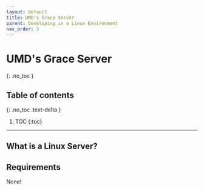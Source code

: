 ```yaml
---
layout: default
title: UMD's Grace Server
parent: Developing in a Linux Environment
nav_order: 3
---
```


# UMD's Grace Server
{: .no_toc }

## Table of contents
{: .no_toc .text-delta }

1. TOC
{:toc}

---

## What is a Linux Server?

## Requirements

None!

[IT Service Desk]: https://umd.service-now.com/itsupport/?id=kb_article&article=KB0010107&sys_kb_id=5d643460dbeff8104cd4f36f29961949&spa=1